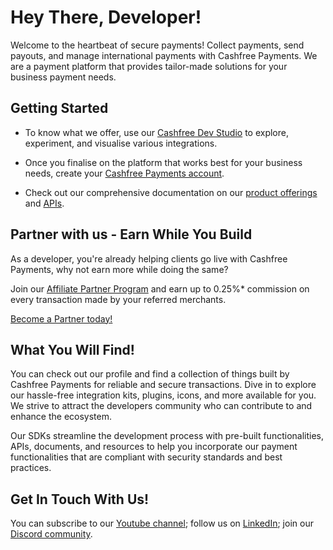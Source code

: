 # Hey There, Developer!

Welcome to the heartbeat of secure payments! Collect payments, send payouts, and manage international payments with Cashfree Payments. We are a payment platform that provides tailor-made solutions for your business payment needs.

## Getting Started

- To know what we offer, use our [Cashfree Dev Studio](https://www.cashfree.com/devstudio) to explore, experiment, and visualise various integrations. 

- Once you finalise on the platform that works best for your business needs, create your [Cashfree Payments account](https://merchant.cashfree.com/merchants/login).

- Check out our comprehensive documentation on our [product offerings](https://docs.cashfree.com/docs) and [APIs](https://docs.cashfree.com/reference). 

## Partner with us - Earn While You Build

As a developer, you're already helping clients go live with Cashfree Payments, why not earn more while doing the same?

Join our [Affiliate Partner Program](https://www.cashfree.com/affiliate-program/?utm_source=github&utm_medium=banner&utm_campaign=Awareness) and earn up to 0.25%* commission on every transaction made by your referred merchants.

[Become a Partner today!](https://partner.cashfree.com/partner-ui/authentication/signup?utm_source=github&utm_medium=banner&utm_campaign=Awareness)


## What You Will Find!

You can check out our profile and find a collection of things built by Cashfree Payments for reliable and secure transactions. Dive in to explore our hassle-free integration kits, plugins, icons, and more available for you. We strive to attract the developers community who can contribute to and enhance the ecosystem.

Our SDKs streamline the development process with pre-built functionalities, APIs, documents, and resources to help you incorporate our payment functionalities that are compliant with security standards and best practices. 
## Get In Touch With Us!

You can subscribe to our [Youtube channel](https://www.youtube.com/channel/UCxO0W7xVngh7TfkChPa_nwg/); follow us on [LinkedIn](https://www.linkedin.com/company/cashfree/); join our [Discord community](https://discord.com/channels/931125665669972018/931125665669972024).

